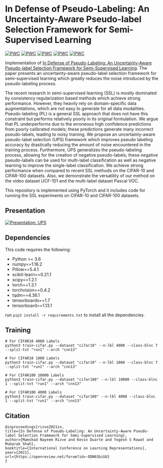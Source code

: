 # In Defense of Pseudo-Labeling: An Uncertainty-Aware Pseudo-label Selection Framework for Semi-Supervised Learning

[![PWC](https://img.shields.io/endpoint.svg?url=https://paperswithcode.com/badge/in-defense-of-pseudo-labeling-an-uncertainty-1/semi-supervised-image-classification-on-cifar-20)](https://paperswithcode.com/sota/semi-supervised-image-classification-on-cifar-20?p=in-defense-of-pseudo-labeling-an-uncertainty-1)
[![PWC](https://img.shields.io/endpoint.svg?url=https://paperswithcode.com/badge/in-defense-of-pseudo-labeling-an-uncertainty-1/semi-supervised-image-classification-on-cifar-11)](https://paperswithcode.com/sota/semi-supervised-image-classification-on-cifar-11?p=in-defense-of-pseudo-labeling-an-uncertainty-1)
[![PWC](https://img.shields.io/endpoint.svg?url=https://paperswithcode.com/badge/in-defense-of-pseudo-labeling-an-uncertainty-1/semi-supervised-medical-image-classification-1)](https://paperswithcode.com/sota/semi-supervised-medical-image-classification-1?p=in-defense-of-pseudo-labeling-an-uncertainty-1)
[![PWC](https://img.shields.io/endpoint.svg?url=https://paperswithcode.com/badge/in-defense-of-pseudo-labeling-an-uncertainty-1/semi-supervised-image-classification-on-cifar)](https://paperswithcode.com/sota/semi-supervised-image-classification-on-cifar?p=in-defense-of-pseudo-labeling-an-uncertainty-1)
[![PWC](https://img.shields.io/endpoint.svg?url=https://paperswithcode.com/badge/in-defense-of-pseudo-labeling-an-uncertainty-1/semi-supervised-image-classification-on-cifar-2)](https://paperswithcode.com/sota/semi-supervised-image-classification-on-cifar-2?p=in-defense-of-pseudo-labeling-an-uncertainty-1)

Implementation of [In Defense of Pseudo-Labeling: An Uncertainty-Aware Pseudo-label Selection Framework for Semi-Supervised Learning](https://arxiv.org/abs/2101.06329). The paper presents an uncertainty-aware pseudo-label selection framework for semi-supervised learning which greatly reduces the noise introduced by the pseudo-labeling process.

The recent research in semi-supervised learning (SSL) is mostly dominated by consistency regularization based methods which achieve strong performance. However, they heavily rely on domain-specific data augmentations, which are not easy to generate for all data modalities. Pseudo-labeling (PL) is a general SSL approach that does not have this constraint but performs relatively poorly in its original formulation. We argue that PL underperforms due to the erroneous high confidence predictions from poorly calibrated models; these predictions generate many incorrect pseudo-labels, leading to noisy training. We propose an uncertainty-aware pseudo-label selection (UPS) framework which improves pseudo labeling accuracy by drastically reducing the amount of noise encountered in the training process. Furthermore, UPS generalizes the pseudo-labeling process, allowing for the creation of negative pseudo-labels; these negative pseudo-labels can be used for multi-label classification as well as negative learning to improve the single-label classification. We achieve strong performance when compared to recent SSL methods on the CIFAR-10 and CIFAR-100 datasets. Also, we demonstrate the versatility of our method on the video dataset UCF-101 and the multi-label dataset Pascal VOC.

This repository is implemented using PyTorch and it includes code for running the SSL experiments on CIFAR-10 and CIFAR-100 datasets.

## Presentation
[![Presentation: UPS](https://yt-embed.herokuapp.com/embed?v=NfE1CXqzE8s)](https://www.youtube.com/watch?v=NfE1CXqzE8s&start=20 "Presentation: UPS")

## Dependencies
This code requires the following:

* Python >= 3.6
* numpy==1.16.2
* Pillow==5.4.1
* scikit-learn==0.21.1
* scipy==1.2.1
* torch==1.3.1
* torchvision==0.4.2
* tqdm==4.36.1
* tensorboardx==1.7
* tensorboard==1.13.1

run `pip3 install -r requirements.txt` to install all the dependencies.

## Training
```shell
# For CIFAR10 4000 Labels
python3 train-cifar.py --dataset "cifar10" --n-lbl 4000 --class-blnc 7 --split-txt "run1" --arch "cnn13"

# For CIFAR10 1000 Labels
python3 train-cifar.py --dataset "cifar10" --n-lbl 1000 --class-blnc 7 --split-txt "run1" --arch "cnn13"

# For CIFAR100 10000 Labels
python3 train-cifar.py --dataset "cifar100" --n-lbl 10000 --class-blnc 1 --split-txt "run1" --arch "cnn13"

# For CIFAR100 4000 Labels
python3 train-cifar.py --dataset "cifar100" --n-lbl 4000 --class-blnc 1 --split-txt "run1" --arch "cnn13"
```

## Citation
```
@inproceedings{rizve2021in,
title={In Defense of Pseudo-Labeling: An Uncertainty-Aware Pseudo-label Selection Framework for Semi-Supervised Learning},
author={Mamshad Nayeem Rizve and Kevin Duarte and Yogesh S Rawat and Mubarak Shah},
booktitle={International Conference on Learning Representations},
year={2021},
url={https://openreview.net/forum?id=-ODN6SbiUU}
}
```
